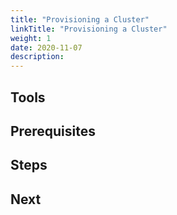 ```yaml
---
title: "Provisioning a Cluster"
linkTitle: "Provisioning a Cluster"
weight: 1
date: 2020-11-07
description: 
---
```


## Tools

## Prerequisites

## Steps

## Next
